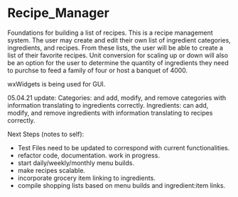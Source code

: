 # Recipe_Manager
Foundations for building a list of recipes.
This is a recipe management system.  The user may create and edit their own list of ingredient categories, ingredients, and recipes.
From these lists, the user will be able to create a list of their favorite recipes.
Unit conversion for scaling up or down will also be an option for the user to determine the quantity of ingredients they need to purchse to feed a family of four or host a banquet of 4000.

wxWidgets is being used for GUI.

05.04.21 update:
Categories: and add, modify, and remove categories with information translating to ingredients correctly.
Ingredients: can add, modify, and remove ingredients with information translating to recipes correctly.

Next Steps (notes to self):
- Test Files need to be updated to correspond with current functionalities.
- refactor code, documentation. work in progress.
- start daily/weekly/monthly menu builds.
- make recipes scalable.
- incorporate grocery item linking to ingredients.
- compile shopping lists based on menu builds and ingredient:item links.
